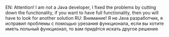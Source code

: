 EN:
Attention! I am not a Java developer, I fixed the problems by cutting down the functionality, if you want to have full functionality, then you will have to look for another solution
RU:
Внимание! Я не Java разработчик, я исправил проблемы с помощью урезания функционала, если вы хотите иметь польный функционал, то вам придётся искать другое решение

